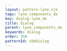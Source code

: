 ```yaml
---
layout: pattern-lyne.njk
tags: lyne_components_de
key: dialog-lyne_de
title: Dialog
parent: lyne_components_de
keywords: dialog
order: 350
patternId: sbbDialog
---
```


